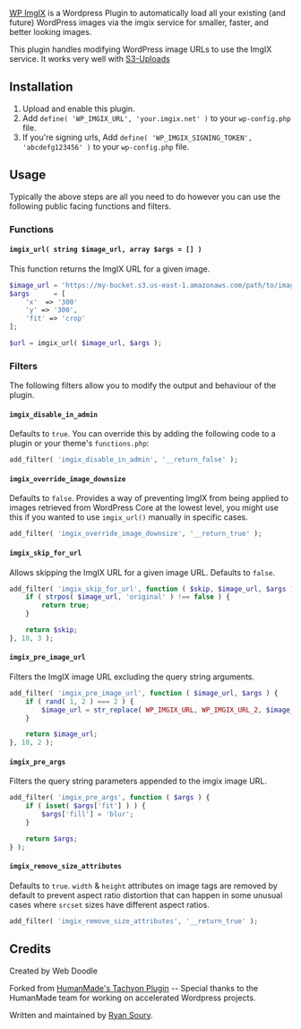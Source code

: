 [WP ImgIX](https://github.com/rsoury/wp-imgix) is a Wordpress Plugin to automatically load all your existing (and future) WordPress images via the imgix service for smaller, faster, and better looking images.

This plugin handles modifying WordPress image URLs to use the ImgIX service.
It works very well with [S3-Uploads](https://github.com/humanmade/S3-Uploads)

## Installation

1. Upload and enable this plugin.
2. Add `define( 'WP_IMGIX_URL', 'your.imgix.net' )` to your `wp-config.php` file.
2. If you're signing urls, Add `define( 'WP_IMGIX_SIGNING_TOKEN', 'abcdefg123456' )` to your `wp-config.php` file.

## Usage

Typically the above steps are all you need to do however you can use the following public facing functions and filters.

### Functions

#### `imgix_url( string $image_url, array $args = [] )`

This function returns the ImgIX URL for a given image.

```php
$image_url = 'https://my-bucket.s3.us-east-1.amazonaws.com/path/to/image.jpg';
$args      = [
	'x'  => '300'
	'y' => '300',
	'fit' => 'crop'
];

$url = imgix_url( $image_url, $args );
```

### Filters

The following filters allow you to modify the output and behaviour of the plugin.

#### `imgix_disable_in_admin`

Defaults to `true`. You can override this by adding the following code to a plugin or your theme's `functions.php`:

```php
add_filter( 'imgix_disable_in_admin', '__return_false' );
```

#### `imgix_override_image_downsize`

Defaults to `false`. Provides a way of preventing ImgIX from being applied to images retrieved from WordPress Core at the lowest level, you might use this if you wanted to use `imgix_url()` manually in specific cases.

```php
add_filter( 'imgix_override_image_downsize', '__return_true' );
```

#### `imgix_skip_for_url`

Allows skipping the ImgIX URL for a given image URL. Defaults to `false`.

```php
add_filter( 'imgix_skip_for_url', function ( $skip, $image_url, $args ) {
	if ( strpos( $image_url, 'original' ) !== false ) {
		return true;
	}

	return $skip;
}, 10, 3 );
```

#### `imgix_pre_image_url`

Filters the ImgIX image URL excluding the query string arguments.

```php
add_filter( 'imgix_pre_image_url', function ( $image_url, $args ) {
	if ( rand( 1, 2 ) === 2 ) {
		$image_url = str_replace( WP_IMGIX_URL, WP_IMGIX_URL_2, $image_url );
	}

	return $image_url;
}, 10, 2 );
```

#### `imgix_pre_args`

Filters the query string parameters appended to the imgix image URL.

```php
add_filter( 'imgix_pre_args', function ( $args ) {
	if ( isset( $args['fit'] ) ) {
		$args['fill'] = 'blur';
	}

	return $args;
} );
```

#### `imgix_remove_size_attributes`

Defaults to `true`. `width` & `height` attributes on image tags are removed by default to prevent aspect ratio distortion that can happen in some unusual cases where `srcset` sizes have different aspect ratios.


```php
add_filter( 'imgix_remove_size_attributes', '__return_true' );
```

## Credits
Created by Web Doodle

Forked from [HumanMade's Tachyon Plugin](https://github.com/humanmade/tachyon-plugin) -- Special thanks to the HumanMade team for working on accelerated Wordpress projects.

Written and maintained by [Ryan Soury](https://github.com/rsoury).
